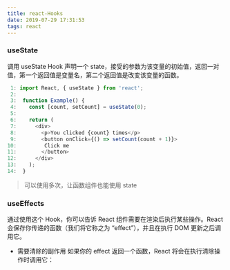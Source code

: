 ```yaml
---
title: react-Hooks
date: 2019-07-29 17:31:53
tags: react
---
```


### useState

调用 useState Hook 声明一个 state，接受的参数为该变量的初始值，返回一对值，第一个返回值是变量名，第二个返回值是改变该变量的函数。

```js
 1: import React, { useState } from 'react';
 2:
 3:  function Example() {
 4:    const [count, setCount] = useState(0);
 5:
 6:    return (
 7:      <div>
 8:        <p>You clicked {count} times</p>
 9:        <button onClick={() => setCount(count + 1)}>
10:         Click me
11:        </button>
12:      </div>
13:    );
14:  }
```
>    可以使用多次，让函数组件也能使用 state


### useEffects

通过使用这个 Hook，你可以告诉 React 组件需要在渲染后执行某些操作。React 会保存你传递的函数（我们将它称之为 “effect”），并且在执行 DOM 更新之后调用它。
- 需要清除的副作用
    如果你的 effect 返回一个函数，React 将会在执行清除操作时调用它：

